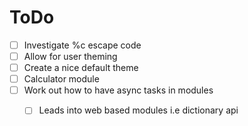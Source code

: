 
# ToDo
- [ ] Investigate %c escape code
- [ ] Allow for user theming
- [ ] Create a nice default theme
- [ ] Calculator module
- [ ] Work out how to have async tasks in modules
    - [ ] Leads into web based modules i.e dictionary api

